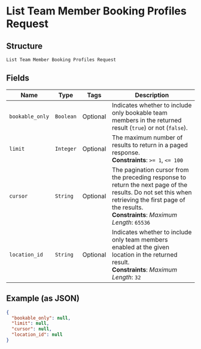 
# List Team Member Booking Profiles Request

## Structure

`List Team Member Booking Profiles Request`

## Fields

| Name | Type | Tags | Description |
|  --- | --- | --- | --- |
| `bookable_only` | `Boolean` | Optional | Indicates whether to include only bookable team members in the returned result (`true`) or not (`false`). |
| `limit` | `Integer` | Optional | The maximum number of results to return in a paged response.<br>**Constraints**: `>= 1`, `<= 100` |
| `cursor` | `String` | Optional | The pagination cursor from the preceding response to return the next page of the results. Do not set this when retrieving the first page of the results.<br>**Constraints**: *Maximum Length*: `65536` |
| `location_id` | `String` | Optional | Indicates whether to include only team members enabled at the given location in the returned result.<br>**Constraints**: *Maximum Length*: `32` |

## Example (as JSON)

```json
{
  "bookable_only": null,
  "limit": null,
  "cursor": null,
  "location_id": null
}
```

